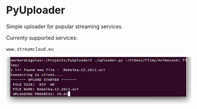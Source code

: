 # PyUploader

Simple uploader for popular streaming services.

Currenty supported services:

	www.streamcloud.eu

![](https://raw.githubusercontent.com/Pooky/PyUploader/master/screenshot.png)


